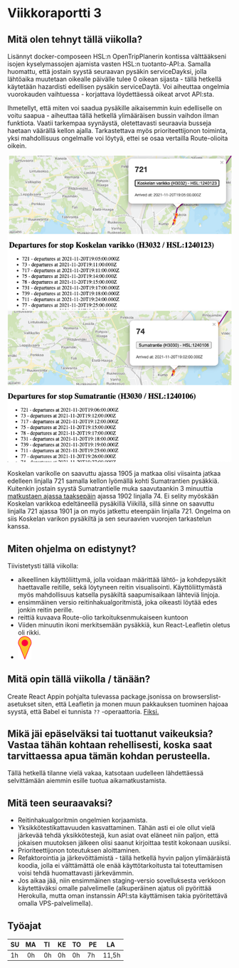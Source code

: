 # Viikkoraportti 3

## Mitä olen tehnyt tällä viikolla?

Lisännyt docker-composeen HSL:n OpenTripPlanerin kontissa välttääkseni isojen kyselymassojen ajamista vasten HSL:n tuotanto-API:a. Samalla huomattu, että jostain syystä seuraavan pysäkin serviceDayksi, jolla lähtöaika muutetaan oikealle päivälle tulee 0 oikean sijasta - tällä hetkellä käytetään hazardisti edellisen pysäkin serviceDaytä. Voi aiheuttaa ongelmia vuorokauden vaihtuessa - korjattava löydettäessä oikeat arvot API:sta.

Ihmetellyt, että miten voi saadua pysäkille aikaisemmin kuin edelliselle on voitu saapua - aiheuttaa tällä hetkellä ylimääräisen bussin vaihdon ilman funktiota. Vaatii tarkempaa syynäystä, oletettavasti seuraavia busseja haetaan väärällä kellon ajalla. Tarkastettava myös prioriteettijonon toiminta, yksi mahdollisuus ongelmalle voi löytyä, ettei se osaa vertailla Route-olioita oikein.

![Koskelan varikko (H3032 / HSL:1240123)](../media/vk3-koskela.png)
![Sumatrantie (H3030 / HSL:1240106)](../media/vk3-sumatrantie.png)

Koskelan varikolle on saavuttu ajassa 1905 ja matkaa olisi viisainta jatkaa edelleen linjalla 721 samalla kellon lyömällä kohti Sumatrantien pysäkkiä. Kuitenkin jostain syystä Sumatrantielle muka saavutaankin 3 minuuttia [matkustaen ajassa taaksepäin](https://youtu.be/FWG3Dfss3Jc) ajassa 1902 linjalla 74. Ei selity myöskään Koskelan varikkoa edeltäneellä pysäkillä Viikillä, sillä sinne on saavuttu linjalla 721 ajassa 1901 ja on myös jatkettu eteenpäin linjalla 721. Ongelma on siis Koskelan varikon pysäkiltä ja sen seuraavien vuorojen tarkastelun kanssa.

## Miten ohjelma on edistynyt?

Tiivistetysti tällä viikolla:

-   alkeellinen käyttöliittymä, jolla voidaan määrittää lähtö- ja kohdepysäkit haettavalle reitille, sekä löytyneen reitin visualisointi. Käyttöliittymästä myös mahdollisuus katsella pysäkiltä saapumisaikaan lähteviä linjoja.
-   ensimmäinen versio reitinhakualgoritmistä, joka oikeasti löytää edes jonkin reitin perille.
-   reittiä kuvaava Route-olio tarkoituksenmukaiseen kuntoon
-   Viiden minuutin ikoni merkitsemään pysäkkiä, kun React-Leafletin oletus oli rikki.
-   <img src="../media/marker.svg" width="30px">

## Mitä opin tällä viikolla / tänään?

Create React Appin pohjalta tulevassa package.jsonissa on browserslist-asetukset siten, että Leafletin ja monen muun pakkauksen tuominen hajoaa syystä, että Babel ei tunnista `??` -operaattoria. [Fiksi.](https://github.com/facebook/create-react-app/issues/9468#issuecomment-927159449)

## Mikä jäi epäselväksi tai tuottanut vaikeuksia? Vastaa tähän kohtaan rehellisesti, koska saat tarvittaessa apua tämän kohdan perusteella.

Tällä hetkellä tilanne vielä vakaa, katsotaan uudelleen lähdettäessä selvittämään aiemmin esille tuotua aikamatkustamista.

## Mitä teen seuraavaksi?

-   Reitinhakualgoritmin ongelmien korjaamista.
-   Yksikkötestikattavuuden kasvattaminen. Tähän asti ei ole ollut vielä järkevää tehdä yksikkötestejä, kun asiat ovat eläneet niin paljon, että jokaisen muutoksen jälkeen olisi saanut kirjoittaa testit kokonaan uusiksi.
-   Prioriteettijonon toteutuksen aloittaminen.
-   Refaktorointia ja järkevöittämistä - tällä hetkellä hyvin paljon ylimääräistä koodia, jolla ei välttämättä ole enää käyttötarkoitusta tai toteuttamisen voisi tehdä huomattavasti järkevämmin.
-   Jos aikaa jää, niin ensimmäinen staging-versio sovelluksesta verkkoon käytettäväksi omalle palvelimelle (alkuperäinen ajatus oli pyörittää Herokulla, mutta oman instanssin API:sta käyttämisen takia pyöritettävä omalla VPS-palvelimella).

## Työajat

| SU  | MA  | TI  | KE  | TO  |  PE | LA    |
| --- | --- | --- | --- | --- | --- | ----- |
| 1h  |  0h |  0h | 0h  | 0h  | 7h  | 11,5h |
